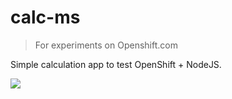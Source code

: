 # calc-ms

> For experiments on Openshift.com

Simple calculation app to test OpenShift + NodeJS.

<img src="https://mariuskaz.github.io/images/calc.png" />
